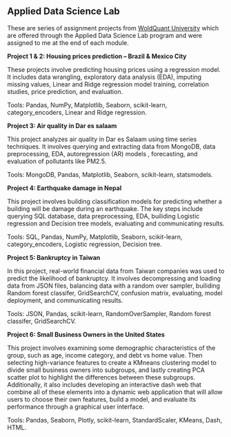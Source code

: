 ## **Applied Data Science Lab**


These are series of assignment projects from [WoldQuant University](https://www.wqu.edu/) which are offered through the Applied Data Science Lab program and were assigned to me at the end of each module.

**Project 1 & 2: Housing prices prediction – Brazil & Mexico City**

These projects involve predicting housing prices using a regression model. It includes data wrangling, exploratory data analysis (EDA), imputing missing values, Linear and Ridge regression model training, correlation studies, price prediction, and evaluation.

Tools: Pandas, NumPy, Matplotlib, Seaborn, scikit-learn, category_encoders, Linear and Ridge regression.

**Project 3: Air quality in Dar es salaam**

This project analyzes air quality in Dar es Salaam using time series techniques. It involves querying and extracting data from MongoDB, data preprocessing, EDA,  autoregression (AR) models , forecasting, and evaluation of pollutants like PM2.5.

Tools: MongoDB, Pandas, Matplotlib, Seaborn, scikit-learn, statsmodels.

**Project 4: Earthquake damage in Nepal**

This project involves building classification models for predicting whether a building will be damage during an earthquake. The key steps include querying SQL database, data preprocessing, EDA, builiding Logistic regression and Decision tree models, evaluating and communicating results.

Tools: SQL, Pandas, NumPy, Matplotlib, Seaborn, scikit-learn, category_encoders, Logistic regression, Decision tree.

**Project 5: Bankruptcy in Taiwan**

In this project, real-world financial data from Taiwan companies was used to predict the likelihood of bankruptcy. It involves decompressing and loading data from JSON files, balancing data with a random over sampler,  builiding Random forest classifer, GridSearchCV, confusion matrix, evaluating, model deployment, and communicating results.

Tools: JSON, Pandas, scikit-learn, RandomOverSampler, Random forest classifer, GridSearchCV.

**Project 6: Small Business Owners in the United States**

This project involves examining some demographic characteristics of the group, such as age, income category, and debt vs home value. Then selecting high-variance features to create a KMneans clustering model to divide small business owners into subgroups, and lastly creating PCA scatter plot to highlight the differences between these subgroups. Additionally, it also includes developing an interactive dash web that combine all of these elements into a dynamic web application that will allow users to choose their own features, build a model, and evaluate its performance through a graphical user interface.

Tools: Pandas, Seaborn, Plotly, scikit-learn, StandardScaler, KMeans, Dash, HTML.

